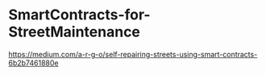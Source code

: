 # SmartContracts-for-StreetMaintenance
https://medium.com/a-r-g-o/self-repairing-streets-using-smart-contracts-6b2b7461880e
